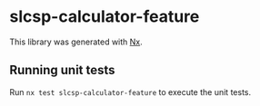 # slcsp-calculator-feature

This library was generated with [Nx](https://nx.dev).

## Running unit tests

Run `nx test slcsp-calculator-feature` to execute the unit tests.
